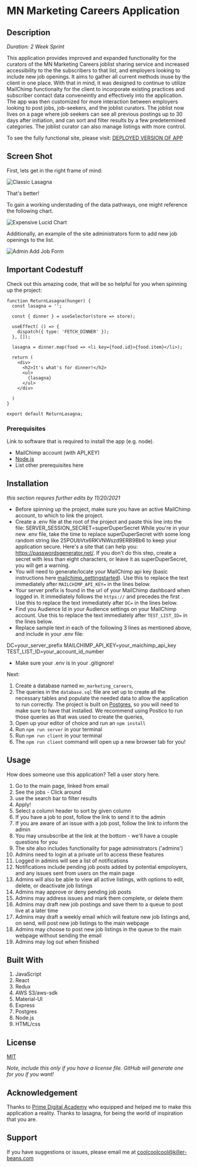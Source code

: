# MN Marketing Careers Application

## Description

_Duration: 2 Week Sprint_

This application provides improved and expanded functionality for the curators of the MN Marketing Careers joblist sharing service and increased accessibility to the the subscribers to that list, and employers looking to include new job openings. It aims to gather all current methods inuse by the client in one place. With that in mind, it was designed to continue to utilize MailChimp functionalty for the client to incorporate existing practices and subscriber contact data conveneintly and effectively into the application. The app was then customized for more interaction between employers looking to post jobs, job-seekers, and the joblist curators. The joblist now lives on a page where job seekers can see all previous postings up to 30 days after initiation, and can sort and filter results by a few predetermined categories. The joblist curator can also manage listings with more control. 


To see the fully functional site, please visit: [DEPLOYED VERSION OF APP](www.heroku.com)

## Screen Shot

First, lets get in the right frame of mind:

![Classic Lasagna](public/images/classic_lasagna.png)

That's better!

To gain a working understading of the data pathways, one might reference the following chart.

![Expensive Lucid Chart](public/images/lucid_chart.png)

Additionally, an example of the site administrators form to add new job openings to the list.

![Admin Add Job Form](public/images/mnmc_admin-add-jobs.png)

## Important Codestuff

Check out this amazing code, that will be so helpful for you when spinning up the project:

```
function ReturnLasagna(hunger) {
  const lasagna = '';

  const { dinner } = useSelector(store => store);

  useEffect( () => {
    dispatch({ type: 'FETCH_DINNER' });
  }, []);

  lasagna = dinner.map(food => <li key={food.id}>{food.item}</li>);

  return (
    <div>
      <h2>It's what's for dinner!</h2>
      <ul>
        {lasagna}
      </ul>
    </div>

  )
}

export default ReturnLasagna;
```

### Prerequisites

Link to software that is required to install the app (e.g. node).

- MailChimp account (with API_KEY)
- [Node.js](https://nodejs.org/en/)
- List other prerequisites here

## Installation

*this section requres further edits by 11/20/2021*

- Before spinning up the project, make sure you have an active MailChimp account, to which to link the project. 
- Create a .env file at the root of the project and paste this line into the file:
  SERVER_SESSION_SECRET=superDuperSecret 
  While you're in your new .env file, take the time to replace superDuperSecret with some long random string like 25POUbVtx6RKVNWszd9ERB9Bb6 to keep your application secure. Here's a site that can help you: https://passwordsgenerator.net/. If you don't do this step, create a secret with less than eight characters, or leave it as superDuperSecret, you will get a warning.
- You will need to generate/locate your MailChimp api key (basic instructions here [mailchimp_gettingstarted](https://mailchimp.com/developer/marketing/guides/quick-start/#generate-your-api-key)). Use this to replace the text immediately after `MAILCHIMP_API_KEY=` in the lines below.
- Your server prefix is found in the url of your MailChimp dashboard when logged in. It immediately follows the `https://` and precedes the first `.` Use this to replace the text immediately after `DC=` in the lines below.
- Find you Audience Id in your Audience settings on your MailChimp account. Use this to replace the text immediately after `TEST_LIST_ID=` in the lines below.
- Replace sample text in each of the following 3 lines as mentioned above, and include in your .env file:

DC=your_server_prefix
MAILCHIMP_API_KEY=your_maichimp_api_key
TEST_LIST_ID=your_account_id_number

- Make sure your .env is in your .gitignore!

Next:

1. Create a database named `mn_marketing_careers`,
2. The queries in the `database.sql` file are set up to create all the necessary tables and populate the needed data to allow the application to run correctly. The project is built on [Postgres](https://www.postgresql.org/download/), so you will need to make sure to have that installed. We recommend using Postico to run those queries as that was used to create the queries, 
3. Open up your editor of choice and run an `npm install`
4. Run `npm run server` in your terminal
5. Run `npm run client` in your terminal
6. The `npm run client` command will open up a new browser tab for you!

## Usage
How does someone use this application? Tell a user story here.

1. Go to the main page, linked from email
2. See the jobs - Click around
3. use the search bar to filter results
4. Apply!
5. Select a column header to sort by given column
6. If you have a job to post, follow the link to send it to the admin
7. If you are aware of an issue with a job post, follow the link to inform the admin
8. You may unsubscribe at the link at the bottom - we'll have a couple questions for you
9. The site also includes functionality for page administrators ('admins')
10. Admins need to login at a private url to access these features
11. Logged in admins will see a list of notifications
12. Notifications include pending job posts added by potential empoloyers, and any issues sent from users on the main page
13. Admins will also be able to view all active listings, with options to edit, delete, or deactivate job listings
14. Admins may approve or deny pending job posts
15. Admins may address issues and mark them complete, or delete them
16. Admins may draft new job postings and save them to a queue to post live at a later time
17. Admins may draft a weekly email which will feature new job listings and, on send, will post new job listings to the main webpage
18. Admins may choose to post new job listings in the queue to the main webpage without sending the email
19. Admins may log out when finished

## Built With

1. JavaScript
2. React
3. Redux
4. AWS S3/aws-sdk
5. Material-UI
6. Express
7. Postgres
8. Node.js
9. HTML/css


## License
[MIT](https://choosealicense.com/licenses/mit/)

_Note, include this only if you have a license file. GitHub will generate one for you if you want!_

## Acknowledgement
Thanks to [Prime Digital Academy](www.primeacademy.io) who equipped and helped me to make this application a reality. Thanks to lasagna, for being the world of inspiration that you are.

## Support
If you have suggestions or issues, please email me at [coolcoolcool@killer-beans.com](www.google.com)